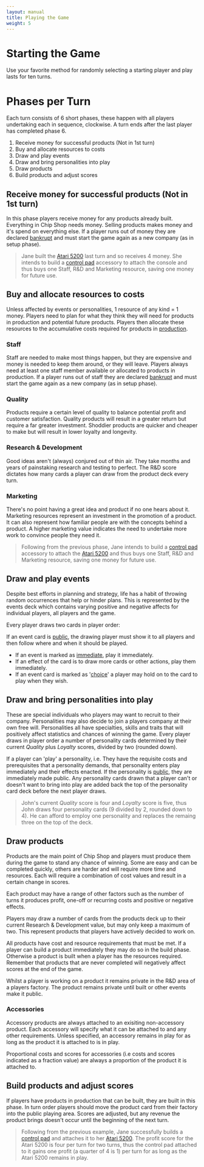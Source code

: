 ```yaml
---
layout: manual
title: Playing the Game
weight: 5
---
```


# Starting the Game
Use your favorite method for randomly selecting a starting player and play lasts for ten turns.

# Phases per Turn
Each turn consists of 6 short phases, these happen with all players undertaking each in sequence, clockwise. A turn ends after the last player has completed phase 6.

1. Receive money for successful products (Not in 1st turn)
2. Buy and allocate resources to costs
3. Draw and play events
4. Draw and bring personalities into play
5. Draw products
6. Build products and adjust scores

## Receive money for successful products (Not in 1st turn)
In this phase players receive money for any products already built. Everything in Chip Shop needs money. Selling products makes money and it's spend on everything else. If a player runs out of money they are declared [bankrupt](concepts/bankrupt) and must start the game again as a new company (as in setup phase).

> Jane built the [Atari 5200](cards/Atari_5200) last turn and so receives 4 money. She intends to build a [control pad](cards/Control_pad) accessory to attach the console and thus buys one Staff, R&D and Marketing resource, saving one money for future use.

## Buy and allocate resources to costs
Unless affected by events or personalities, 1 resource of any kind = 1 money. Players need to plan for what they think they will need for products in production and potential future products. Players then allocate these resources to the accumulative costs required for products in [production](concepts/inproduction).

### Staff
Staff are needed to make most things happen, but they are expensive and money is needed to keep them around, or they will leave. Players always need at least one staff member available or allocated to products in production. If a player runs out of staff they are declared [bankrupt](concepts/bankrupt) and must start the game again as a new company (as in setup phase).

### Quality
Products require a certain level of quality to balance potential profit and customer satisfaction. Quality products will result in a greater return but require a far greater investment. Shoddier products are quicker and cheaper to make but will result in lower loyalty and longevity.

### Research & Development
Good ideas aren't (always) conjured out of thin air. They take months and years of painstaking research and testing to perfect. The R&D score dictates how many cards a player can draw from the product deck every turn.

### Marketing
There's no point having a great idea and product if no one hears about it. Marketing resources represent an investment in the promotion of a product. It can also represent how familiar people are with the concepts behind a product. A higher marketing value indicates the need to undertake more work to convince people they need it.

> Following from the previous phase, Jane intends to build a [control pad](cards/Control_pad) accessory to attach the [Atari 5200](cards/Atari_5200) and thus buys one Staff, R&D and Marketing resource, saving one money for future use.

## Draw and play events
Despite best efforts in planning and strategy, life has a habit of throwing random occurrences that help or hinder plans. This is represented by the events deck which contains varying positive and negative affects for individual players, all players and the game.

Every player draws two cards in player order:

If an event card is [public](concepts/public), the drawing player must show it to all players and then follow where and when it should be played.

- If an event is marked as [immediate](concepts/immediate), play it immediately.
- If an effect of the card is to draw more cards or other actions, play them immediately.
- If an event card is marked as '[choice](concepts/choice)' a player may hold on to the card to play when they wish.

## Draw and bring personalities into play
These are special individuals who players may want to recruit to their company. Personalities may also decide to join a players company at their own free will. Personalities all have specialties, skills and traits that will positively affect statistics and chances of winning the game. Every player draws in player order a number of personality cards determined by their current _Quality_ plus _Loyalty_ scores, divided by two (rounded down).

If a player can 'play' a personality, i.e. They have the requisite costs and prerequisites that a personality demands, that personality enters play immediately and their effects enacted. If the personality is [public](concepts/public), they are immediately made public. Any personality cards drawn that a player can't or doesn't want to bring into play are added back the top of the personality card deck before the next player draws.

> John's current _Quality_ score is four and _Loyalty_ score is five, thus John draws four personality cards (9 divided by 2, rounded down to 4). He can afford to employ one personality and replaces the remaing three on the top of the deck.

## Draw products
Products are the main point of Chip Shop and players must produce them during the game to stand any chance of winning. Some are easy and can be completed quickly, others are harder and will require more time and resources. Each will require a combination of cost values and result in a certain change in scores.

Each product may have a range of other factors such as the number of turns it produces profit, one-off or recurring costs and positive or negative effects.

Players may draw a number of cards from the products deck up to their current Research & Development value, but may only keep a maximum of two. This represent products that players have actively decided to work on.

All products have cost and resource requirements that must be met. If a player  can build a product immediately they may do so in the build phase. Otherwise a product is built when a player has the resources required. Remember that products that are never completed will negatively affect scores at the end of the game.

Whilst a player is working on a product it remains private in the R&D area of a players factory. The product remains private until built or other events make it public.

### Accessories
Accessory products are always attached to an exisiting non-accessory product. Each accessory will specify what it can be attached to and any other requirements. Unless specified, an accessory remains in play for as long as the product it is attached to is in play.

Proportional costs and scores for accessories (i.e costs and scores indicated as a fraction value) are always a proportion of the product it is attached to.

## Build products and adjust scores
If players have products in production that can be built, they are built in this phase. In turn order players should move the product card from their factory into the public playing area. Scores are adjusted, but any revenue the product brings doesn't occur until the beginning of the next turn.

> Following from the previous example, Jane successfully builds a [control pad](cards/Control_pad) and attaches it to her [Atari 5200](cards/Atari_5200). The profit score for the Atari 5200 is four per turn for two turns, thus the control pad attached to it gains one profit (a quarter of 4 is 1) per turn for as long as the Atari 5200 remains in play.
